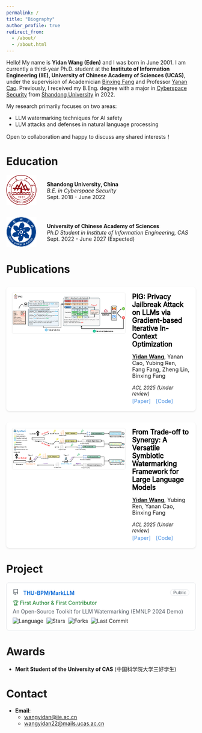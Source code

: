 ```yaml
---
permalink: /
title: "Biography"
author_profile: true
redirect_from: 
  - /about/
  - /about.html
---
```


Hello! My name is **Yidan Wang (Eden)** and I was born in June 2001. I am currently a third-year Ph.D. student at the **Institute of Information Engineering (IIE), University of Chinese Academy of Sciences (UCAS)**, under the supervision of Academician [Binxing Fang](https://en.wikipedia.org/wiki/Fang_Binxing)  and Professor [Yanan Cao](https://people.ucas.ac.cn/~caoyanan). Previously, I received my B.Eng. degree with a major in [Cyberspace Security](https://cst.qd.sdu.edu.cn/) from [Shandong University](https://www.sdu.edu.cn/) in 2022.

My research primarily focuses on two areas:
- LLM watermarking techniques for AI safety
- LLM attacks and defenses in natural language processing

Open to collaboration and happy to discuss any shared interests！

# Education

<div style="display: flex; margin-bottom: 2em; align-items: center;">
    <div style="margin-right: 2em;">
        <img src="images/sdu.svg" alt="Shandong University Logo" style="width: 80px; height: auto;">
    </div>
    <div>
        <div style="font-weight: bold;">Shandong University, China</div>
        <div style="font-style: italic;">B.E. in Cyberspace Security</div>
        <div>Sept. 2018 - June 2022</div>
    </div>
</div>

<div style="display: flex; margin-bottom: 2em; align-items: center;">
    <div style="margin-right: 2em;">
        <img src="images/ucas.svg" alt="UCAS Logo" style="width: 80px; height: auto;">
    </div>
    <div>
        <div style="font-weight: bold;">University of Chinese Academy of Sciences</div>
        <div style="font-style: italic;">Ph.D Student in Institute of Information Engineering, CAS</div>
        <div>Sept. 2022 - June 2027 (Expected)</div>
    </div>
</div>

# Publications
<div class="paper-container">
<div class="paper-image">
<img src="images/PIG.png" alt="paper">
</div>
<div class="paper-text">
<div class="paper-title">PIG: Privacy Jailbreak Attack on LLMs via Gradient-based Iterative In-Context Optimization</div>
<p class="paper-authors"><strong style="text-decoration-line: underline;">Yidan Wang</strong>, Yanan Cao, Yubing Ren, Fang Fang, Zheng Lin, Binxing Fang</p>
<p class="paper-venue">ACL 2025 (Under review)</p>
<p class="paper-links"><a href="https://arxiv.org/pdf/xxx">[Paper]</a> <a href="https://github.com/redwyd/PrivacyJailbreak">[Code]</a></p>
</div>
</div>

<div class="paper-container">
<div class="paper-image">
<img src="images/SymMark.png" alt="paper">
</div>
<div class="paper-text">
<div class="paper-title">From Trade-off to Synergy: A Versatile Symbiotic Watermarking Framework for Large Language Models</div>
<p class="paper-authors"><strong style="text-decoration-line: underline;">Yidan Wang</strong>, Yubing Ren, Yanan Cao, Binxing Fang</p>
<p class="paper-venue">ACL 2025 (Under review)</p>
<p class="paper-links"><a href="https://arxiv.org/pdf/xxx">[Paper]</a> <a href="https://github.com/redwyd/SymMark">[Code]</a></p>
</div>
</div>

# Project
<div style="display: flex; flex-direction: column; gap: 20px;">
    <!-- MarkLLM Card -->
    <div style="
        border: 1px solid #e1e4e8;
        border-radius: 6px;
        padding: 16px;
        font-family: -apple-system,BlinkMacSystemFont,Segoe UI,Helvetica,Arial,sans-serif;
        background-color: #fff;
    ">
        <div style="display: flex; justify-content: space-between; align-items: center;">
            <div>
                <svg height="16" viewBox="0 0 16 16" version="1.1" width="16">
                    <path fill-rule="evenodd" d="M2 2.5A2.5 2.5 0 014.5 0h8.75a.75.75 0 01.75.75v12.5a.75.75 0 01-.75.75h-2.5a.75.75 0 110-1.5h1.75v-2h-8a1 1 0 00-.714 1.7.75.75 0 01-1.072 1.05A2.495 2.495 0 012 11.5v-9zm10.5-1V9h-8c-.356 0-.694.074-1 .208V2.5a1 1 0 011-1h8zM5 12.25v3.25a.25.25 0 00.4.2l1.45-1.087a.25.25 0 01.3 0L8.6 15.7a.25.25 0 00.4-.2v-3.25a.25.25 0 00-.25-.25h-3.5a.25.25 0 00-.25.25z" fill="#586069"></path>
                </svg>
                <a href="https://github.com/THU-BPM/MarkLLM" style="
                    color: #0366d6;
                    text-decoration: none;
                    font-weight: 600;
                    font-size: 14px;
                    margin-left: 8px;
                ">THU-BPM/MarkLLM</a>
            </div>
            <div style="
                border: 1px solid #e1e4e8;
                border-radius: 20px;
                padding: 0 7px;
                font-size: 12px;
                color: #586069;
            ">Public</div>
        </div>
        <p style="
            font-size: 14px;
            color: #586069;
            margin: 8px 0;
        "><span style="color: #238636; font-weight: 500;">🏆 First Author & First Contributor</span><br> An Open-Source Toolkit for LLM Watermarking (EMNLP 2024 Demo)
        </p>
        <div style="display: flex; align-items: center; margin-top: 8px; gap: 8px;">
            <!-- Language -->
            <img src="https://img.shields.io/github/languages/top/THU-BPM/MarkLLM?style=flat-square" alt="Language">
            <!-- Stars -->
            <img src="https://img.shields.io/github/stars/THU-BPM/MarkLLM?style=flat-square" alt="Stars">
            <!-- Forks -->
            <img src="https://img.shields.io/github/forks/THU-BPM/MarkLLM?style=flat-square" alt="Forks">
            <!-- Last Commit -->
            <img src="https://img.shields.io/github/last-commit/THU-BPM/MarkLLM?style=flat-square" alt="Last Commit">
        </div>
    </div>
</div>

# Awards
- **Merit Student of the University of CAS** (中国科学院大学三好学生)

# Contact

- **Email**:
  -  wangyidan@iie.ac.cn
  -  wangyidan22@mails.ucas.ac.cn

<p align="center" style="padding-top: 100px;"> 
</p>

<style>
.paper-container {
    display: flex;
    gap: 20px;
    margin: 30px 0;
    padding: 15px;
    border-radius: 8px;
    background: #fff;
    box-shadow: 0 2px 4px rgba(0,0,0,0.1);
}

hr {
    margin: 10px 0;
    height: 1px;
    background-color: #ddd;
    border: none;
}

.paper-image {
    flex: 0 0 300px;
    min-width: 0;
}

.paper-image img {
    width: 100%;
    height: auto;
    border-radius: 4px;
    border: 1px solid #eee;
}

.paper-text {
    flex: 1;
    min-width: 0;
}


.paper-title {
  font-family: "Microsoft YaHei",
  font-weight: 2000;
  -webkit-text-stroke: 0.9px black;  /* 添加描边效果使文字看起来更粗 */
  font-size: 18px;
  margin: 0 0 8px 0;
  color: #000;
}

.paper-authors {
  font-family: "Microsoft YaHei",
   margin: 2px 0;
    font-size: 14.5px;         /* 调小作者字体 */
    color: rgba(0,0,0,0.9);    /* 更自然的灰色 */
    font-weight: 400;          /* 更细的字重 */
}

.paper-venue {
   font-family: "Microsoft YaHei",
    color: #d83931;
    font-style: italic;
    font-size: 0.95em;
    margin: 3px 0;
}

.paper-links {
  font-family: "Microsoft YaHei",
    font-size: 0.9em;
    margin: 3px 0;
}

.paper-links a {
    margin-right: 10px;
    color: #4A90E2;
    text-decoration: none;
    transition: color 0.2s ease;
}

.paper-links a:hover {
    color: #357ABD;
}

@media (max-width: 768px) {
    .paper-container {
        flex-direction: column;
    }
    
    .paper-image {
        flex: 0 0 auto;
        width: 100%;
    }
}
</style>
